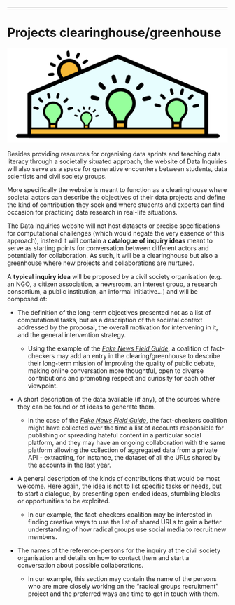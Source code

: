 
---
# Projects clearinghouse/greenhouse #

![greenhouse logo](img/ClearingGreenHouse.png)


Besides providing resources for organising data sprints and teaching data literacy through a societally situated approach, the website of Data Inquiries will also serve as a space for generative encounters between students, data scientists and civil society groups.
 
More specifically the website is meant to function as a clearinghouse where societal actors can describe the objectives of their data projects and define the kind of contribution they seek and where students and experts can find occasion for practicing data research in real-life situations. 
 
The Data Inquiries website will not host datasets or precise specifications for computational challenges (which would negate the very essence of this approach), instead it will contain a **catalogue of inquiry ideas** meant to serve as starting points for conversation between different actors and potentially for collaboration. As such, it will be a clearinghouse but also a greenhouse where new projects and collaborations are nurtured.
 
A **typical inquiry idea** will be proposed by a civil society organisation (e.g. an NGO, a citizen association, a newsroom, an interest group, a research consortium, a public institution, an informal initiative...) and will be composed of:

* The definition of the long-term objectives presented not as a list of computational tasks, but as a description of the societal context addressed by the proposal, the overall motivation for intervening  in it, and the general intervention strategy.
	* Using the example of the [*Fake News Field Guide*](ProjectExample.html), a coalition of fact-checkers may add an entry in the clearing/greenhouse to describe their long-term mission of improving the quality of public debate, making online conversation more thoughtful, open to diverse contributions and promoting respect and curiosity for each other viewpoint.
 
* A short description of the data available (if any), of the sources where they can be found or of ideas to generate them.
	* In the case of the [*Fake News Field Guide*](ProjectExample.html), the fact-checkers coalition might have collected over the time a list of accounts responsible for publishing or spreading hateful content in a particular social platform, and they may have an ongoing collaboration with the same platform allowing the collection of aggregated data from a private API - extracting, for instance, the dataset of all the URLs shared by the accounts in the last year.
 
* A general description of the kinds of contributions that would be most welcome. Here again, the idea is not to list specific tasks or needs, but to start a dialogue, by presenting open-ended ideas, stumbling blocks or opportunities to be exploited.
	* In our example, the fact-checkers coalition may be interested in finding creative ways to use the list of shared URLs to gain a better understanding of how radical groups use social media to recruit new members.
 
* The names of the reference-persons for the inquiry at the civil society organisation and details on how to contact them and start a conversation about possible collaborations.
	* In our example, this section may contain the name of the persons who are more closely working on the “radical groups recruitment” project and the preferred ways and time to get in touch with them.

